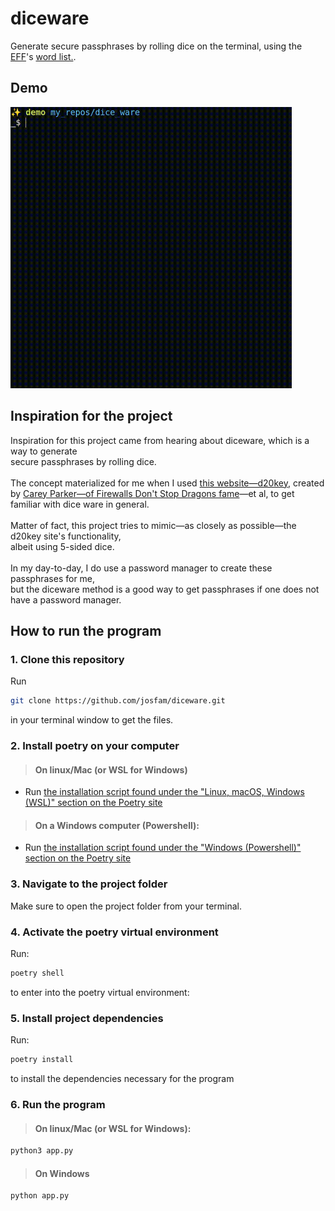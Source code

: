 # diceware

Generate secure passphrases by rolling dice on the terminal, using the [EFF](https://www.eff.org/)'s [word list.](https://www.eff.org/files/2016/07/18/eff_large_wordlist.txt).

## Demo

<img src="demo/diceware-demo.gif" alt="Demo of the diceware program" width="450" height="450">

## Inspiration for the project

Inspiration for this project came from hearing about diceware, which is a way to generate
\
secure passphrases by rolling dice.
\
\
The concept materialized for me when I used [this website—d20key](https://d20key.com/#/), created
\
by [Carey Parker—of Firewalls Don't Stop Dragons fame](https://firewallsdontstopdragons.com/podcast/)—et al, to get familiar with dice  ware in general.
\
\
Matter of fact, this project tries to mimic—as closely as possible—the d20key site's functionality,
\
albeit using 5-sided dice.
\
\
In my day-to-day, I do use a password manager to create these passphrases for me,
\
but the diceware method is a good way to get passphrases if one does not have a password manager.

## How to run the program

### 1. Clone this repository

Run

```sh
git clone https://github.com/josfam/diceware.git
```

in your terminal window to get the files.

### 2. Install poetry on your computer

> #### On linux/Mac (or WSL for Windows)

- Run [the installation script found under the "Linux, macOS, Windows (WSL)" section on the Poetry site](https://python-poetry.org/docs/#installing-with-the-official-installer)

> #### On a Windows computer (Powershell):

- Run [the installation script found under the "Windows (Powershell)" section on the Poetry site](https://python-poetry.org/docs/#installing-with-the-official-installer)

### 3. Navigate to the project folder

Make sure to open the project folder from your terminal.

### 4. Activate the poetry virtual environment

Run:

```sh
poetry shell
```

to enter into the poetry virtual environment:

### 5. Install project dependencies

Run:

```sh
poetry install
```

to install the dependencies necessary for the program

### 6. Run the program

> #### On linux/Mac (or WSL for Windows):

```sh
python3 app.py
```

> #### On Windows

```sh
python app.py
```
